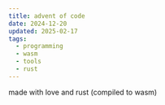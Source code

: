 ```yaml
---
title: advent of code
date: 2024-12-20
updated: 2025-02-17
tags:
  - programming
  - wasm
  - tools
  - rust
---
```


made with love and rust (compiled to wasm)

<script src="/js/adventofcode.js"></script>
<link href="./adventofcode.css" rel="stylesheet" type="text/css">
<div id="adventofcode"></div>
